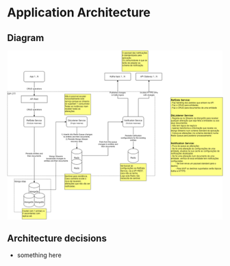 # Application Architecture

## Diagram
![alt text](app_arch.png)

## Architecture decisions

- something here